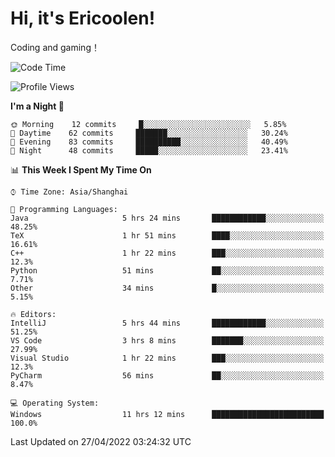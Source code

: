 # Hi, it's Ericoolen!
Coding and gaming！

<!--START_SECTION:waka-->
![Code Time](http://img.shields.io/badge/Code%20Time-221%20hrs%2020%20mins-blue)

![Profile Views](http://img.shields.io/badge/Profile%20Views-2-blue)

**I'm a Night 🦉** 

```text
🌞 Morning    12 commits     █░░░░░░░░░░░░░░░░░░░░░░░░   5.85% 
🌆 Daytime    62 commits     ███████░░░░░░░░░░░░░░░░░░   30.24% 
🌃 Evening    83 commits     ██████████░░░░░░░░░░░░░░░   40.49% 
🌙 Night      48 commits     █████░░░░░░░░░░░░░░░░░░░░   23.41%

```


📊 **This Week I Spent My Time On** 

```text
⌚︎ Time Zone: Asia/Shanghai

💬 Programming Languages: 
Java                     5 hrs 24 mins       ████████████░░░░░░░░░░░░░   48.25% 
TeX                      1 hr 51 mins        ████░░░░░░░░░░░░░░░░░░░░░   16.61% 
C++                      1 hr 22 mins        ███░░░░░░░░░░░░░░░░░░░░░░   12.3% 
Python                   51 mins             ██░░░░░░░░░░░░░░░░░░░░░░░   7.71% 
Other                    34 mins             █░░░░░░░░░░░░░░░░░░░░░░░░   5.15%

🔥 Editors: 
IntelliJ                 5 hrs 44 mins       ████████████░░░░░░░░░░░░░   51.25% 
VS Code                  3 hrs 8 mins        ███████░░░░░░░░░░░░░░░░░░   27.99% 
Visual Studio            1 hr 22 mins        ███░░░░░░░░░░░░░░░░░░░░░░   12.3% 
PyCharm                  56 mins             ██░░░░░░░░░░░░░░░░░░░░░░░   8.47%

💻 Operating System: 
Windows                  11 hrs 12 mins      █████████████████████████   100.0%

```


 Last Updated on 27/04/2022 03:24:32 UTC
<!--END_SECTION:waka-->

